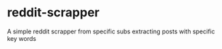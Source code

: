 # reddit-scrapper
A simple reddit scrapper from specific subs extracting posts with specific key words
